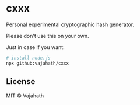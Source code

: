 # cxxx

Personal experimental cryptographic hash generator.

Please don't use this on your own.

Just in case if you want:
```sh
# install node.js
npx github:vajahath/cxxx
```

## License

MIT &copy; Vajahath
